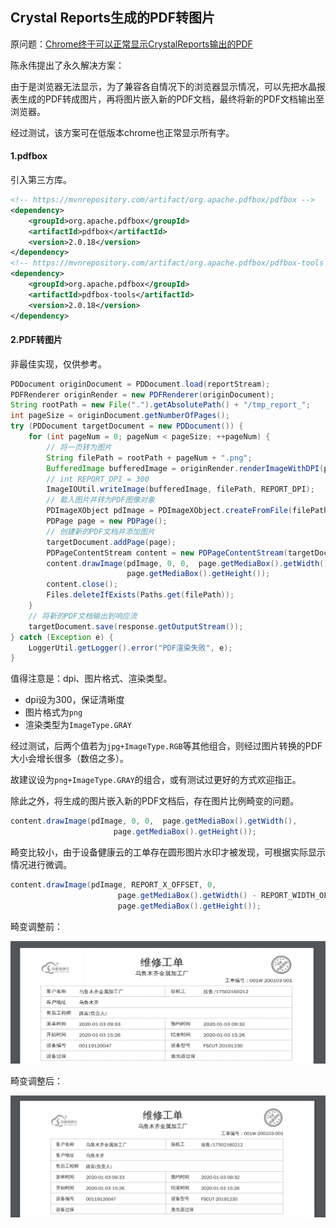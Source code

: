 ## Crystal Reports生成的PDF转图片

原问题：[Chrome终于可以正常显示CrystalReports输出的PDF](http://docs.fsdev.cn/pages/viewpage.action?pageId=37847638)

陈永伟提出了永久解决方案：

由于是浏览器无法显示，为了兼容各自情况下的浏览器显示情况，可以先把水晶报表生成的PDF转成图片，再将图片嵌入新的PDF文档，最终将新的PDF文档输出至浏览器。

经过测试，该方案可在低版本chrome也正常显示所有字。

#### 1.pdfbox

引入第三方库。

```xml
<!-- https://mvnrepository.com/artifact/org.apache.pdfbox/pdfbox -->
<dependency>
    <groupId>org.apache.pdfbox</groupId>
    <artifactId>pdfbox</artifactId>
    <version>2.0.18</version>
</dependency>
<!-- https://mvnrepository.com/artifact/org.apache.pdfbox/pdfbox-tools -->
<dependency>
    <groupId>org.apache.pdfbox</groupId>
    <artifactId>pdfbox-tools</artifactId>
    <version>2.0.18</version>
</dependency>
```

#### 2.PDF转图片

非最佳实现，仅供参考。

```java
PDDocument originDocument = PDDocument.load(reportStream);
PDFRenderer originRender = new PDFRenderer(originDocument);
String rootPath = new File(".").getAbsolutePath() + "/tmp_report_";
int pageSize = originDocument.getNumberOfPages();
try (PDDocument targetDocument = new PDDocument()) {
    for (int pageNum = 0; pageNum < pageSize; ++pageNum) {
        // 将一页转为图片
        String filePath = rootPath + pageNum + ".png";
        BufferedImage bufferedImage = originRender.renderImageWithDPI(pageNum, REPORT_DPI, ImageType.GRAY);
        // int REPORT_DPI = 300
        ImageIOUtil.writeImage(bufferedImage, filePath, REPORT_DPI);
        // 载入图片并转为PDF图像对象
        PDImageXObject pdImage = PDImageXObject.createFromFile(filePath, targetDocument);
        PDPage page = new PDPage();
        // 创建新的PDF文档并添加图片
        targetDocument.addPage(page);
        PDPageContentStream content = new PDPageContentStream(targetDocument, page);
        content.drawImage(pdImage, 0, 0,  page.getMediaBox().getWidth(), 	
                          page.getMediaBox().getHeight());
        content.close();
        Files.deleteIfExists(Paths.get(filePath));
    }
    // 将新的PDF文档输出到响应流
	targetDocument.save(response.getOutputStream());
} catch (Exception e) {
    LoggerUtil.getLogger().error("PDF渲染失败", e);
}
```

值得注意是：dpi、图片格式、渲染类型。

- dpi设为300，保证清晰度
- 图片格式为`png`
- 渲染类型为`ImageType.GRAY`

经过测试，后两个值若为`jpg+ImageType.RGB`等其他组合，则经过图片转换的PDF大小会增长很多（数倍之多）。

故建议设为`png+ImageType.GRAY`的组合，或有测试过更好的方式欢迎指正。

除此之外，将生成的图片嵌入新的PDF文档后，存在图片比例畸变的问题。

```java
content.drawImage(pdImage, 0, 0,  page.getMediaBox().getWidth(), 	
                       page.getMediaBox().getHeight());
```

畸变比较小，由于设备健康云的工单存在圆形图片水印才被发现，可根据实际显示情况进行微调。

```java
content.drawImage(pdImage, REPORT_X_OFFSET, 0,
                        page.getMediaBox().getWidth() - REPORT_WIDTH_OFFSET, 
                        page.getMediaBox().getHeight());
```

畸变调整前：

![畸变调整前](/img/pdf转图片畸变1.png)

畸变调整后：

![畸变调整后](/img/pdf转图片畸变2.png)